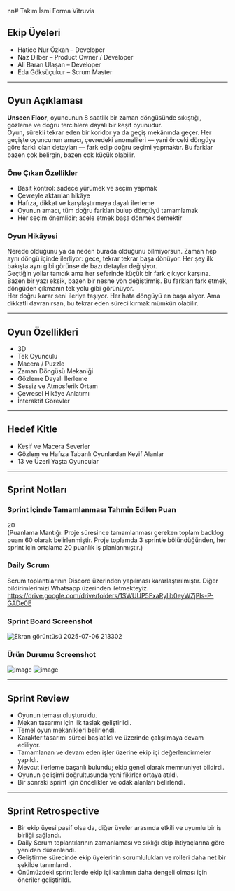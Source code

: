 nn# Takım İsmi
Forma Vitruvia

## Ekip Üyeleri
- Hatice Nur Özkan – Developer  
- Naz Dilber – Product Owner / Developer  
- Ali Baran Ulaşan – Developer  
- Eda Göksüçukur – Scrum Master  

---

## Oyun Açıklaması
**Unseen Floor**, oyuncunun 8 saatlik bir zaman döngüsünde sıkıştığı, gözleme ve doğru tercihlere dayalı bir keşif oyunudur.  
Oyun, sürekli tekrar eden bir koridor ya da geçiş mekânında geçer. Her geçişte oyuncunun amacı, çevredeki anomalileri — yani önceki döngüye göre farklı olan detayları — fark edip doğru seçimi yapmaktır. Bu farklar bazen çok belirgin, bazen çok küçük olabilir.

### Öne Çıkan Özellikler
- Basit kontrol: sadece yürümek ve seçim yapmak  
- Çevreyle aktarılan hikâye  
- Hafıza, dikkat ve karşılaştırmaya dayalı ilerleme  
- Oyunun amacı, tüm doğru farkları bulup döngüyü tamamlamak  
- Her seçim önemlidir; acele etmek başa dönmek demektir  

### Oyun Hikâyesi
Nerede olduğunu ya da neden burada olduğunu bilmiyorsun. Zaman hep aynı döngü içinde ilerliyor: gece, tekrar tekrar başa dönüyor. Her şey ilk bakışta aynı gibi görünse de bazı detaylar değişiyor.  
Geçtiğin yollar tanıdık ama her seferinde küçük bir fark çıkıyor karşına. Bazen bir yazı eksik, bazen bir nesne yön değiştirmiş. Bu farkları fark etmek, döngüden çıkmanın tek yolu gibi görünüyor.  
Her doğru karar seni ileriye taşıyor. Her hata döngüyü en başa alıyor. Ama dikkatli davranırsan, bu tekrar eden süreci kırmak mümkün olabilir.

---

## Oyun Özellikleri
- 3D  
- Tek Oyunculu  
- Macera / Puzzle  
- Zaman Döngüsü Mekaniği  
- Gözleme Dayalı İlerleme  
- Sessiz ve Atmosferik Ortam  
- Çevresel Hikâye Anlatımı  
- İnteraktif Görevler  

---

## Hedef Kitle
- Keşif ve Macera Severler  
- Gözlem ve Hafıza Tabanlı Oyunlardan Keyif Alanlar  
- 13 ve Üzeri Yaşta Oyuncular  

---

## Sprint Notları

### Sprint İçinde Tamamlanması Tahmin Edilen Puan  
20  
(Puanlama Mantığı: Proje süresince tamamlanması gereken toplam backlog puanı 60 olarak belirlenmiştir. Proje toplamda 3 sprint’e bölündüğünden, her sprint için ortalama 20 puanlık iş planlanmıştır.)

### Daily Scrum  
Scrum toplantılarının Discord üzerinden yapılması kararlaştırılmıştır. Diğer bildirimlerimizi Whatsapp üzerinden iletmekteyiz.
https://drive.google.com/drive/folders/1SWUUP5FxaRyIib0eyWZjPIs-P-GADe0E

### Sprint Board Screenshot  
![Ekran görüntüsü 2025-07-06 213302](https://github.com/user-attachments/assets/7ee6ed7e-8396-4678-83dc-9ab0cdc873d1)


### Ürün Durumu Screenshot  
![image](https://github.com/user-attachments/assets/a8fe711a-70b2-426a-aebd-3db7cd5f9da2)
![image](https://github.com/user-attachments/assets/a07f953f-da30-4eea-92d5-7964e4bd2af2)


---

## Sprint Review
- Oyunun teması oluşturuldu.  
- Mekan tasarımı için ilk taslak geliştirildi.  
- Temel oyun mekanikleri belirlendi.  
- Karakter tasarımı süreci başlatıldı ve üzerinde çalışılmaya devam ediliyor.  
- Tamamlanan ve devam eden işler üzerine ekip içi değerlendirmeler yapıldı.  
- Mevcut ilerleme başarılı bulundu; ekip genel olarak memnuniyet bildirdi.  
- Oyunun gelişimi doğrultusunda yeni fikirler ortaya atıldı.  
- Bir sonraki sprint için öncelikler ve odak alanları belirlendi.  

---

## Sprint Retrospective
- Bir ekip üyesi pasif olsa da, diğer üyeler arasında etkili ve uyumlu bir iş birliği sağlandı.  
- Daily Scrum toplantılarının zamanlaması ve sıklığı ekip ihtiyaçlarına göre yeniden düzenlendi.  
- Geliştirme sürecinde ekip üyelerinin sorumlulukları ve rolleri daha net bir şekilde tanımlandı.  
- Önümüzdeki sprint’lerde ekip içi katılımın daha dengeli olması için öneriler geliştirildi.  


